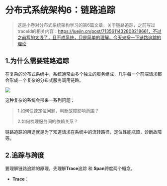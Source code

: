 # 分布式系统架构6：链路追踪

> 这是小卷对分布式系统架构学习的第6篇文章，关于链路追踪，之前写过traceId的相关内容：https://juejin.cn/post/7135611432808218661，不过之前写的太浅了，且不成系统，只是简单的理解，今天来捋一下链路追踪的理论

## 1.为什么需要链路追踪

在复杂的分布式系统中，系统通常由多个独立的服务组成，几乎每一个前端请求都会形成一个复杂的分布式服务调用链路。

![](D:\IdeaProjects\find-next-dragon\bagu\img\链路追踪1.png)

这种复杂的系统会带来一系列问题：

> 1.如何快速定位问题，判断故障影响范围？
>
> 2.如何梳理服务间的依赖关系？

链路追踪的用途就是为了知道请求在系统中的流转路径，定位性能瓶颈，诊断故障等。

## 2.追踪与跨度

要理解链路追踪的原理，先理解**Trace**追踪 和 **Span**跨度两个概念。

* **Trace**：

